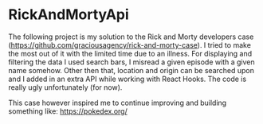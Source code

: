 # RickAndMortyApi
The following project is my solution to the Rick and Morty developers case (https://github.com/graciousagency/rick-and-morty-case).
I tried to make the most out of it with the limited time due to an illness. For displaying and filtering the data I used search bars, I misread a given episode with a given name somehow. Other then that, location and origin can be searched upon and I added in an extra API while working with React Hooks. The code is really ugly unfortunately (for now).

This case however inspired me to continue improving and building something like: https://pokedex.org/


